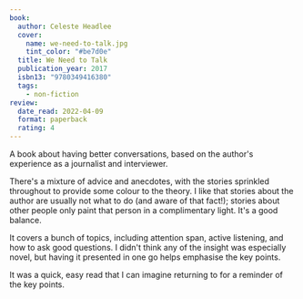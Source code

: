 ```yaml
---
book:
  author: Celeste Headlee
  cover:
    name: we-need-to-talk.jpg
    tint_color: "#be7d0e"
  title: We Need to Talk
  publication_year: 2017
  isbn13: "9780349416380"
  tags:
    - non-fiction
review:
  date_read: 2022-04-09
  format: paperback
  rating: 4
---
```


A book about having better conversations, based on the author's experience as a journalist and interviewer.

There's a mixture of advice and anecdotes, with the stories sprinkled throughout to provide some colour to the theory.
I like that stories about the author are usually not what to do (and aware of that fact!); stories about other people only paint that person in a complimentary light.
It's a good balance.

It covers a bunch of topics, including attention span, active listening, and how to ask good questions.
I didn't think any of the insight was especially novel, but having it presented in one go helps emphasise the key points.

It was a quick, easy read that I can imagine returning to for a reminder of the key points.
